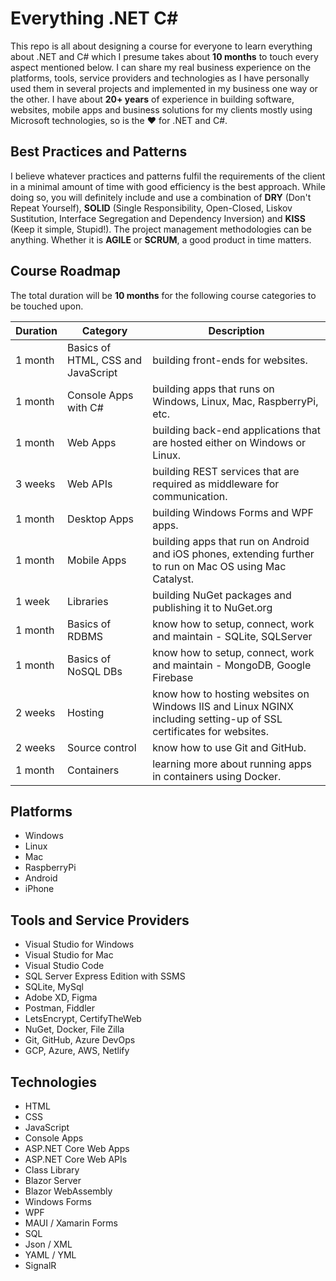 # Everything .NET C#
This repo is all about designing a course for everyone to learn everything about .NET and C# which I presume takes about **10 months** to touch every aspect mentioned below. I can share my real business experience on the platforms, tools, service providers and technologies as I have personally used them in several projects and implemented in my business one way or the other. I have about **20+ years** of experience in building software, websites, mobile apps and business solutions for my clients mostly using Microsoft technologies, so is the :heart: for .NET and C#.

## Best Practices and Patterns
I believe whatever practices and patterns fulfil the requirements of the client in a minimal amount of time with good efficiency is the best approach. While doing so, you will definitely include and use a combination of **DRY** (Don't Repeat Yourself), **SOLID** (Single Responsibility, Open-Closed, Liskov Sustitution, Interface Segregation and Dependency Inversion) and **KISS** (Keep it simple, Stupid!). The project management methodologies can be anything. Whether it is **AGILE** or **SCRUM**, a good product in time matters.

## Course Roadmap
The total duration will be **10 months** for the following course categories to be touched upon.

|Duration|Category|Description|
|--------|--------|-----------|
|1 month|Basics of HTML, CSS and JavaScript|building front-ends for websites.|
|1 month|Console Apps with C#|building apps that runs on Windows, Linux, Mac, RaspberryPi, etc.|
|1 month|Web Apps|building back-end applications that are hosted either on Windows or Linux.|
|3 weeks|Web APIs|building REST services that are required as middleware for communication.|
|1 month|Desktop Apps|building Windows Forms and WPF apps.|
|1 month|Mobile Apps|building apps that run on Android and iOS phones, extending further to run on Mac OS using Mac Catalyst.|
|1 week|Libraries|building NuGet packages and publishing it to NuGet.org|
|1 month|Basics of RDBMS|know how to setup, connect, work and maintain - SQLite, SQLServer|
|1 month|Basics of NoSQL DBs|know how to setup, connect, work and maintain - MongoDB, Google Firebase|
|2 weeks|Hosting|know how to hosting websites on Windows IIS and Linux NGINX including setting-up of SSL certificates for websites.|
|2 weeks|Source control|know how to use Git and GitHub.|
|1 month|Containers|learning more about running apps in containers using Docker.|

## Platforms
- Windows
- Linux
- Mac
- RaspberryPi
- Android
- iPhone

## Tools and Service Providers
- Visual Studio for Windows
- Visual Studio for Mac
- Visual Studio Code
- SQL Server Express Edition with SSMS
- SQLite, MySql
- Adobe XD, Figma
- Postman, Fiddler
- LetsEncrypt, CertifyTheWeb
- NuGet, Docker, File Zilla
- Git, GitHub, Azure DevOps
- GCP, Azure, AWS, Netlify

## Technologies
- HTML
- CSS
- JavaScript
- Console Apps
- ASP.NET Core Web Apps
- ASP.NET Core Web APIs
- Class Library
- Blazor Server
- Blazor WebAssembly
- Windows Forms
- WPF
- MAUI / Xamarin Forms
- SQL
- Json / XML
- YAML / YML
- SignalR
